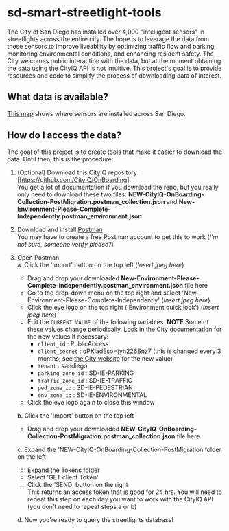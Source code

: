 # sd-smart-streetlight-tools

The City of San Diego has installed over 4,000 "intelligent sensors" in streetlights across the entire city. The hope is to leverage the data from these sensors to improve liveability by optimizing traffic flow and parking, monitoring environmental conditions, and enhancing resident safety. The City welcomes public interaction with the data, but at the moment obtaining the data using the CityIQ API is not intuitive. This project's goal is to provide resources and code to simplify the process of downloading data of interest.

## What data is available?
[This map](https://sandiego.maps.arcgis.com/apps/webappviewer/index.html?id=8d8dcd752def4b55be402fca2760b7a3) shows where sensors are installed across San Diego.

## How do I access the data?
The goal of this project is to create tools that make it easier to download the data. Until then, this is the procedure:
1. (Optional) Download this CityIQ repository: [https://github.com/CityIQ/OnBoarding]  
   You get a lot of documentation if you download the repo, but you really only need to download these two files: **NEW-CityIQ-OnBoarding-Collection-PostMigration.postman_collection.json** and **New-Environment-Please-Complete-Independently.postman_environment.json**
   
2. Download and install [Postman](https://www.postman.com/downloads/)  
   You may have to create a free Postman account to get this to work (*I'm not sure, someone verify please?*)
  
3. Open Postman  
   a. Click the 'Import' button on the top left (*Insert jpeg here*)  
      * Drag and drop your downloaded **New-Environment-Please-Complete-Independently.postman_environment.json** file here
      * Go to the drop-down menu on the top right and select 'New-Environment-Please-Complete-Independently' (*Insert jpeg here*)
      * Click the eye logo on the top right ('Environment quick look') (*Insert jpeg here*)
      * Edit the `CURRENT VALUE` of the following variables. **NOTE** Some of these values change periodically. Look in the City documentation for the new values if necessary:  
         - `client_id` : PublicAccess
         - `client_secret` : qPKIadEsoHjyh226Snz7 (this is changed every 3 months; see [the City website](https://www.sandiego.gov/sustainability/energy-and-water-efficiency/programs-projects/smart-city) for the new value)
         - `tenant` : sandiego
         - `parking_zone_id` : SD-IE-PARKING
         - `traffic_zone_id` : SD-IE-TRAFFIC
         - `ped_zone_id` : SD-IE-PEDESTRIAN
         - `env_zone_id` : SD-IE-ENVIRONMENTAL
      * Click the eye logo again to close this window
      
   b. Click the 'Import' button on the top left 
      * Drag and drop your downloaded **NEW-CityIQ-OnBoarding-Collection-PostMigration.postman_collection.json** file here
      
   c. Expand the 'NEW-CityIQ-OnBoarding-Collection-PostMigration folder on the left
      * Expand the Tokens folder
      * Select 'GET client Token'
      * Click the 'SEND' button on the right  
        This returns an access token that is good for 24 hrs. You will need to repeat this step on each day you want to work with the CityIQ API (you don't need to repeat steps a or b)

   d. Now you're ready to query the streetlights database!


      
